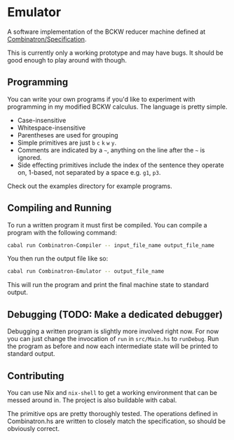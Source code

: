 # Emulator

A software implementation of the BCKW reducer machine defined at
[Combinatron/Specification](https://github.com/Combinatron/Specification).

This is currently only a working prototype and may have bugs. It should be good
enough to play around with though.

## Programming

You can write your own programs if you'd like to experiment with programming in
my modified BCKW calculus. The language is pretty simple.

* Case-insensitive
* Whitespace-insensitive
* Parentheses are used for grouping
* Simple primitives are just `b` `c` `k` `w` `y`.
* Comments are indicated by a `~`, anything on the line after the `~` is ignored.
* Side effecting primitives include the index of the sentence they operate on,
  1-based, not separated by a space e.g. `g1`, `p3`.

Check out the examples directory for example programs.

## Compiling and Running

To run a written program it must first be compiled. You can compile a program
with the following command:

```bash
cabal run Combinatron-Compiler -- input_file_name output_file_name
```

You then run the output file like so:

```bash
cabal run Combinatron-Emulator -- output_file_name
```

This will run the program and print the final machine state to standard output.

## Debugging (TODO: Make a dedicated debugger)

Debugging a written program is slightly more involved right now. For now you can
just change the invocation of `run` in `src/Main.hs` to `runDebug`. Run the
program as before and now each intermediate state will be printed to standard
output.

## Contributing

You can use Nix and `nix-shell` to get a working environment that can be messed
around in. The project is also buildable with cabal.

The primitive ops are pretty thoroughly tested. The operations defined in
Combinatron.hs are written to closely match the specification, so should be
obviously correct.
